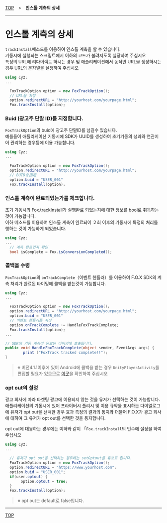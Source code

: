 [TOP](../../README.md)　>　**인스톨 계측의 상세**

---

# 인스톨 계측의 상세

`trackInstall`메소드를 이용하여 인스톨 계측을 할 수 있습니다.<br>
기동시에 실행되는 스크립트에서 이하의 코드가 불려지도록 실장하여 주십시오<br>
특정의 URL에 리다이렉트 하시는 경우 및 애플리케이션에서 동적인 URL을 생성하시는 경우 URL의 문자열을 설정하여 주십시오

```cs
using Cyz;
...

  FoxTrackOption option = new FoxTrackOption();
  // URL을 지정
  option.redirectURL = "http://yourhost.com/yourpage.html";
  Fox.trackInstall(option);
```

### Buid (광고주 단말 ID)를 지정합니다.

`FoxTrackOption`의 buid에 광고주 단말ID를 넘길수 있습니다.<br>
예를들어 애플리케이션 기동시에 SDK가 UUID를 생성하여 초기기동의 성과와 연관지어 관리하는 경우등에 이용 가능합니다.

```cs
using Cyz;
...

  FoxTrackOption option = new FoxTrackOption();
  option.redirectURL = "http://yourhost.com/yourpage.html";
  // BUIDを指定
  option.buid = "USER_001"
  Fox.trackInstall(option);
```

<div id="check_track"></div>

### 인스톨 계측이 완료되었는가를 체크합니다.

초기 기동시의 Fox.trackInstall가 실행완료 되었는지에 대한 정보를 bool로 취득하는 것이 가능합니다.<br>
이하 메소드를 이용하여 인스톨 계측이 완료되어 ２회 이후의 기동시에 특정의 처리를 행하는 것이 가능하게 되었습니다.

```cs
using Cyz;
...
  // 계측 완료인지 확인
  bool isComplete = Fox.isConversionCompleted();
```


<div id="receive_callback"></div>

### 콜백을 수령

`FoxTrackOption`의 `onTrackComplete`（이벤트 핸들러）를 이용하여 F.O.X SDK의 계측 처리가 완료된 타이밍에 콜백을 받는것이 가능합니다.

```cs
using Cyz;
...

  FoxTrackOption option = new FoxTrackOption();
  option.redirectURL = "http://yourhost.com/yourpage.html";
  option.buid = "USER_001"
  // 이벤트 핸들러를 지정
  option.onTrackComplete += HandleFoxTrackComplete;
  Fox.trackInstall(option);
...

// SDK의 기동 계측이 왼료된 타이밍에 호출됩니다.
public void HandleFoxTrackComplete(object sender, EventArgs args) {
		print ("FoxTrack tracked complete!!");
}
```

> ※ 버전4.1.1이후에 있어 Android에 콜백을 받는 경우 `UnityPlayerActivity`를 편집할 필요가 있으므로 [이곳](../integration/android/README.md#receive_callback)을 확인하여 주십시오

### opt out의 설정

광고 회사에 따라 타겟팅 광고에 이용되지 않는 것을 유저가 선택하는 것이 가능합니다.<br>애플리케이션의 기동시에 있어 프라이버시 폴리시 및 이용 규약을 표시하는 다이얼로그에 유저가 opt out을 선택한 경우 효과 측정의 결과의 통지와 더불어 F.O.X가 광고 회사에 대하여 그 유저가 opt out를 선택한 것을 통지합니다.

opt out에 대응하는 경우에는 이하와 같이 「`Fox.trackInstall`의 인수에 설정을 하여 주십시오

```cs
using Cyz;
...

  // 유저가 opt out을 선택하는 경우에는 setOptout를 유효로 합니다.
  FoxTrackOption option = new FoxTrackOption();
  option.redirectURL = "https://www.yourhost.com";
  option.buid = "USER_001";
  if(user.optout) {
	   option.optout = true;
  }
  Fox.trackInstall(option);
```

> ※ opt out는 default로 false입니다.

---
[TOP](../../README.md)
